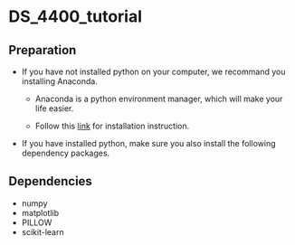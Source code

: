 # DS_4400_tutorial

## Preparation

- If you have not installed python on your computer, we recommand you installing Anaconda.

  - Anaconda is a python environment manager, which will make your life easier.

  - Follow this [link](https://docs.anaconda.com/anaconda/install/index.html) for installation instruction.

- If you have installed python, make sure you also install the following dependency packages.

## Dependencies
- numpy
- matplotlib
- PILLOW
- scikit-learn
